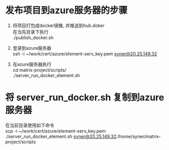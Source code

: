 
# 发布项目到azure服务器的步骤


1. 将项目打包成docker镜像, 并推送到hub.doker  
在当先目录下执行  
./publish_docker.sh  

2. 登录到azure服务器  
ssh -i ~/work/cert/azure/element-serv_key.pem syner@20.25.149.32  

3. 在azure服务器执行  
cd matrix-project/scripts/  
./server_run_docker_element.sh   


# 将 server_run_docker.sh 复制到azure服务器
在当前目录使用如下命令  
scp -i ~/work/cert/azure/element-serv_key.pem ./server_run_docker_element.sh syner@20.25.149.32:/home/syner/matrix-project/scripts  
